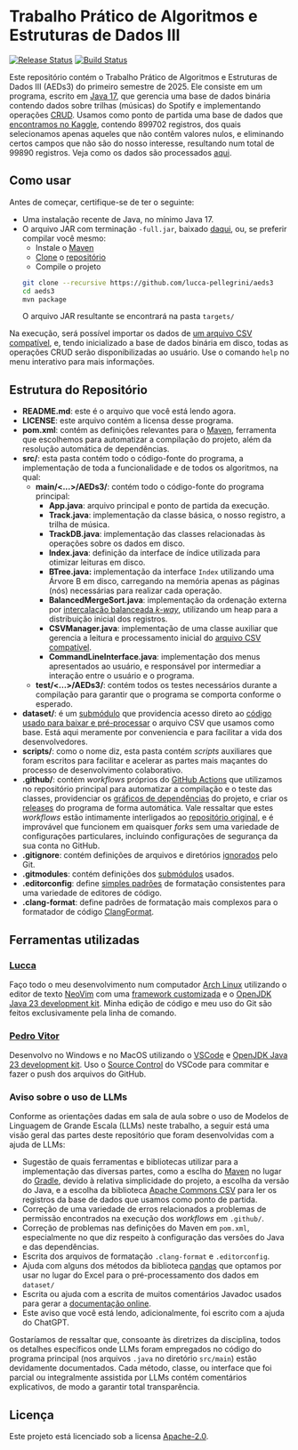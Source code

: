 # Trabalho Prático de Algoritmos e Estruturas de Dados III

[![Release Status](https://github.com/lucca-pellegrini/aeds3/actions/workflows/maven-release.yml/badge.svg)](https://github.com/lucca-pellegrini/aeds3/actions/workflows/maven-release.yml)
[![Build Status](https://github.com/lucca-pellegrini/aeds3/actions/workflows/maven-build.yml/badge.svg)](https://github.com/lucca-pellegrini/aeds3/actions/workflows/maven-build.yml)

Este repositório contém o Trabalho Prático de Algoritmos e Estruturas de Dados
III (AEDs3) do primeiro semestre de 2025. Ele consiste em um programa, escrito
em [Java 17](https://openjdk.org/projects/jdk/17/), que gerencia uma base de
dados binária contendo dados sobre trilhas (músicas) do Spotify e implementando
operações [CRUD](https://pt.wikipedia.org/w/index.php?title=CRUD). Usamos como
ponto de partida uma base de dados que
[encontramos no Kaggle](https://www.kaggle.com/datasets/olegfostenko/almost-a-million-spotify-tracks),
contendo 899702 registros, dos quais selecionamos apenas aqueles que não contêm
valores nulos, e eliminando certos campos que não são do nosso interesse,
resultando num total de 99890 registros. Veja como os dados são processados
[aqui](https://github.com/lucca-pellegrini/aeds3-dataset).

## Como usar

Antes de começar, certifique-se de ter o seguinte:

- Uma instalação recente de Java, no mínimo Java 17.
- O arquivo JAR com terminação `-full.jar`, baixado
  [daqui](https://github.com/lucca-pellegrini/aeds3/releases), ou, se preferir
  compilar você mesmo:
  - Instale o [Maven](https://maven.apache.org/)
  - [Clone](https://git-scm.com/book/en/v2) o
    [repositório](https://github.com/lucca-pellegrini/aeds3)
  - Compile o projeto
  ```sh
  git clone --recursive https://github.com/lucca-pellegrini/aeds3
  cd aeds3
  mvn package
  ```
  O arquivo JAR resultante se encontrará na pasta `targets/`

Na execução, será possível importar os dados de
[um arquivo CSV compatível](https://github.com/lucca-pellegrini/aeds3-dataset),
e, tendo inicializado a base de dados binária em disco, todas as operações CRUD
serão disponibilizadas ao usuário. Use o comando `help` no menu interativo para
mais informações.

## Estrutura do Repositório

- **README.md**: este é o arquivo que você está lendo agora.
- **LICENSE**: este arquivo contém a licensa desse programa.
- **pom.xml**: contém as definições relevantes para o
  [Maven](https://maven.apache.org/), ferramenta que escolhemos para automatizar
  a compilação do projeto, além da resolução automática de dependências.
- **src/**: esta pasta contém todo o código-fonte do programa, a implementação
  de toda a funcionalidade e de todos os algoritmos, na qual:
  - **main/<...>/AEDs3/**: contém todo o código-fonte do programa principal:
    - **App.java**: arquivo principal e ponto de partida da execução.
    - **Track.java**: implementação da classe básica, o nosso registro, a trilha
      de música.
    - **TrackDB.java**: implementação das classes relacionadas às operações
      sobre os dados em disco.
    - **Index.java**: definição da interface de índice utilizada para otimizar
      leituras em disco.
    - **BTree.java:** implementação da interface `Index` utilizando uma Árvore
      B em disco, carregando na memória apenas as páginas (nós) necessárias
      para realizar cada operação.
    - **BalancedMergeSort.java**: implementação da ordenação externa por
      [intercalação balanceada _k-way_](https://en.wikipedia.org/wiki/K-way_merge_algorithm?useskin=vector#Heap),
      utilizando um heap para a distribuição inicial dos registros.
    - **CSVManager.java**: implementação de uma classe auxiliar que gerencia a
      leitura e processamento inicial do
      [arquivo CSV compatível](https://github.com/lucca-pellegrini/aeds3-dataset).
    - **CommandLineInterface.java**: implementação dos menus apresentados ao
      usuário, e responsável por intermediar a interação entre o usuário e o
      programa.
  - **test/<...>/AEDs3/**: contém todos os testes necessários durante a
    compilação para garantir que o programa se comporta conforme o esperado.
- **dataset/**: é um
  [submódulo](https://git-scm.com/book/en/v2/Git-Tools-Submodules) que
  providencia acesso direto ao
  [código usado para baixar e pré-processar](https://github.com/lucca-pellegrini/aeds3-dataset)
  o arquivo CSV que usamos como base. Está aqui meramente por conveniencia e
  para facilitar a vida dos desenvolvedores.
- **scripts/**: como o nome diz, esta pasta contém _scripts_ auxiliares que
  foram escritos para facilitar e acelerar as partes mais maçantes do processo
  de desenvolvimento colaborativo.
- **.github/**: contém _workflows_ próprios do
  [GitHub Actions](https://github.com/features/actions) que utilizamos no
  repositório principal para automatizar a compilação e o teste das classes,
  providenciar os
  [gráficos de dependências](https://docs.github.com/pt/code-security/supply-chain-security/understanding-your-software-supply-chain/about-the-dependency-graph)
  do projeto, e criar os
  [releases](https://github.com/lucca-pellegrini/aeds3/releases) do programa de
  forma automática. Vale ressaltar que estes _workflows_ estão intimamente
  interligados ao
  [repositório original](https://github.com/lucca-pellegrini/aeds3), e é
  improvável que funcionem em quaisquer _forks_ sem uma variedade de
  configurações particulares, incluindo configurações de segurança da sua conta
  no GitHub.
- **.gitignore**: contém definições de arquivos e diretórios
  [ignorados](https://git-scm.com/docs/gitignore) pelo Git.
- **.gitmodules**: contém definições dos
  [submódulos](https://git-scm.com/book/en/v2/Git-Tools-Submodules) usados.
- **.editorconfig**: define [simples padrões](https://editorconfig.org/) de
  formatação consistentes para uma variedade de editores de código.
- **.clang-format**: define padrões de formatação mais complexos para o
  formatador de código
  [ClangFormat](https://clang.llvm.org/docs/ClangFormat.html).

## Ferramentas utilizadas

### [Lucca](https://github.com/lucca-pellegrini)

Faço todo o meu desenvolvimento num computador
[Arch Linux](https://archlinux.org/) utilizando o editor de texto
[NeoVim](https://neovim.io/) com uma
[framework customizada](https://nvchad.com/) e o
[OpenJDK Java 23 development kit](https://openjdk.java.net/). Minha edição de
código e meu uso do Git são feitos exclusivamente pela linha de comando.

### [Pedro Vitor](https://github.com/Pedro0826)

Desenvolvo no Windows e no MacOS utilizando o
[VSCode](https://code.visualstudio.com/) e
[OpenJDK Java 23 development kit](https://openjdk.java.net/). Uso o
[Source Control](https://code.visualstudio.com/docs/sourcecontrol/overview) do
VSCode para commitar e fazer o push dos arquivos do GitHub.

### Aviso sobre o uso de LLMs

Conforme as orientações dadas em sala de aula sobre o uso de Modelos de
Linguagem de Grande Escala (LLMs) neste trabalho, a seguir está uma visão geral
das partes deste repositório que foram desenvolvidas com a ajuda de LLMs:

- Sugestão de quais ferramentas e bibliotecas utilizar para a implementação das
  diversas partes, como a esclha do [Maven](https://maven.apache.org/) no lugar
  do [Gradle](https://gradle.org/), devido à relativa simplicidade do projeto, a
  escolha da versão do Java, e a escolha da biblioteca
  [Apache Commons CSV](https://commons.apache.org/proper/commons-csv/index.html)
  para ler os registros da base de dados que usamos como ponto de partida.
- Correção de uma variedade de erros relacionados a problemas de permissão
  encontrados na execução dos _workflows_ em `.github/`.
- Correção de problemas nas definições do Maven em `pom.xml`, especialmente no
  que diz respeito à configuração das versões do Java e das dependências.
- Escrita dos arquivos de formatação `.clang-format` e `.editorconfig`.
- Ajuda com alguns dos métodos da biblioteca
  [pandas](https://pandas.pydata.org/) que optamos por usar no lugar do Excel
  para o pré-processamento dos dados em `dataset/`
- Escrita ou ajuda com a escrita de muitos comentários Javadoc usados para gerar
  a [documentação online](https://aeds3.verticordia.com).
- Este aviso que você está lendo, adicionalmente, foi escrito com a ajuda do
  ChatGPT.

Gostaríamos de ressaltar que, consoante às diretrizes da disciplina, todos os
detalhes específicos onde LLMs foram empregados no código do programa principal
(nos arquivos `.java` no diretório `src/main`) estão devidamente documentados.
Cada método, classe, ou interface que foi parcial ou integralmente assistida por
LLMs contém comentários explicativos, de modo a garantir total transparência.

## Licença

Este projeto está licenciado sob a licensa [Apache-2.0](LICENSE).
